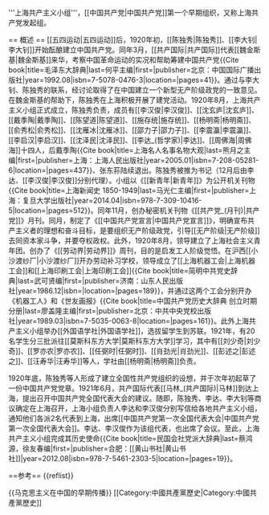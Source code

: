 '''上海共产主义小组'''，[[中国共产党|中国共产党]]第一个早期组织，又称上海共产党发起组。

== 概述 ==
[[五四运动|五四运动]]后，1920年初，[[陈独秀|陈独秀]]、[[李大钊|李大钊]]开始酝酿建立中国共产党。同年3月，[[共产国际|共产国际]]代表[[魏金斯基|魏金斯基]]来华，考察中国革命运动的实况和帮助筹建中国共产党<ref>{{Cite book|title=毛泽东大辞典|last=何平主编|first=|publisher=北京：中国国际广播出版社|year=1992.08|isbn=7-5078-0476-3|location=|pages=41}}</ref>。通过与李大钊、陈独秀的联系，经讨论取得了在中国建立一个新型无产阶级政党的一致意见。在魏金斯基的帮助下，陈独秀在上海积极开展了建党活动。1920年8月，上海共产主义小组正式成立，陈独秀负责，成员有[[李汉俊|李汉俊]]、[[沈玄庐|沈玄庐]]、[[戴季陶|戴季陶]]、[[陈望道|陈望道]]、[[施存统|施存统]]、[[杨明斋|杨明斋]]、[[俞秀松|俞秀松]]、[[沈雁冰|沈雁冰]]、[[邵力子|邵力子]]、[[李震瀛|李震瀛]]、[[李启汉|李启汉]]、[[沈泽民|沈泽民]]、[[李达_(哲学家)|李达]]、[[周佛海|周佛海]]十四人，后戴季陶<ref>{{Cite book|title=上海名人名事名物大观|last=熊月之主编|first=|publisher=上海：上海人民出版社|year=2005.01|isbn=7-208-05281-6|location=|pages=437}}</ref>、张东荪陆续退出。陈独秀被推为书记（12月后由李达、[[李汉俊|李汉俊]]分别代理）。小组以《[[新青年|新青年]]》为公开机关刊物<ref>{{Cite book|title=上海新闻史 1850-1949|last=马光仁主编|first=|publisher=上海：复旦大学出版社|year=2014.04|isbn=978-7-309-10416-5|location=|pages=512}}</ref>。同年11月，创办秘密机关刊物《[[共产党_(月刊)|共产党]]》月刊。同月，制定了《[[中国共产党宣言|中国共产党宣言]]》，明确宣布共产主义者的理想和奋斗目标，是要组织无产阶级政党，引导[[无产阶级|无产阶级]]去同资本家斗争，并要夺权政权。此外，1920年8月，领导建立了上海社会主义青年团。创办了《[[劳动界|劳动界]]》周刊，目的是启发工人阶级觉悟。在沪西[[小沙渡纱厂|小沙渡纱厂]]开办劳动补习学校，领导成立了[[上海机器工会|上海机器工会]]和[[上海印刷工会|上海印刷工会]]<ref>{{Cite book|title=简明中共党史辞典|last=武可贤编|first=|publisher=济南：山东人民出版社|year=1986.12|isbn=|location=|pages=189}}</ref>，并通过这两个工会分别开办《机器工人》和《世友画报》<ref name=as>{{Cite book|title=中国共产党历史大辞典 创立时期分册|last=廖盖隆主编|first=|publisher=北京：中共中央党校出版社|year=1989.03|isbn=7-5035-0063-8|location=|pages=161}}</ref>。此外上海共产主义小组举办[[外国语学社|外国语学社]]，选拔留学生到苏联。1921年，有20名学生分三批派往[[莫斯科东方大学|莫斯科东方大学]]学习，其中有[[刘少奇|刘少奇]]、[[罗亦农|罗亦农]]、[[任弼时|任弼时]]、[[肖劲光|肖劲光]]、[[彭述之|彭述之]]、[[汪寿华|汪寿华]]等人，学社由[[杨明斋|杨明斋]]负责<ref name=as />。

1920年底，陈独秀等人形成了建立全国性共产党组织的设想，并于次年初起草了一份中国共产党党章。1921年6月，共产国际代表[[马林_(共产国际)|马林]]到达上海，提出召开中国共产党全国代表大会的建议。随即，陈独秀、李达、李大钊等商议确定在上海召开，上海小组负责人李达和李汉俊分别写信给各地共产主义小组，通知他们各派2名代表到上海，出席[[中国共产党第一次全国代表大会|中国共产党第一次全国代表大会]]。李达、李汉俊作为该组代表，也出席了会议。至此，上海共产主义小组完成其历史使命<ref>{{Cite book|title=民国会社党派大辞典|last=蔡鸿源，徐友春编|first=|publisher=合肥：[[黄山书社|黄山书社]]|year=2012.08|isbn=978-7-5461-2303-5|location=|pages=19}}</ref>。

==参考==
{{reflist}}

{{马克思主义在中国的早期传播}}
[[Category:中國共產黨歷史|Category:中國共產黨歷史]]